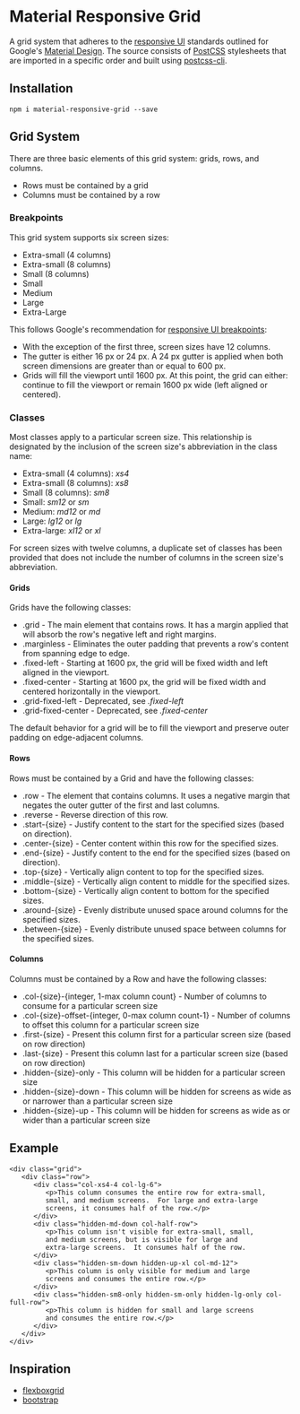 # Material Responsive Grid #

A grid system that adheres to the [responsive UI](https://material.io/guidelines/layout/responsive-ui.html) standards outlined for Google's [Material Design](https://material.io).  The source consists of [PostCSS](http://postcss.org/) stylesheets that are imported in a specific order and built using [postcss-cli](https://github.com/postcss/postcss-cli).

## Installation ##

```
npm i material-responsive-grid --save
```

## Grid System ##

There are three basic elements of this grid system: grids, rows, and columns.  

 - Rows must be contained by a grid
 - Columns must be contained by a row


### Breakpoints ###

This grid system supports six screen sizes:

- Extra-small (4 columns)
- Extra-small (8 columns)
- Small (8 columns)
- Small
- Medium
- Large
- Extra-Large

This follows Google's recommendation for [responsive UI breakpoints](https://material.io/guidelines/layout/responsive-ui.html#responsive-ui-breakpoints):

- With the exception of the first three, screen sizes have 12 columns.
- The gutter is either 16 px or 24 px.  A 24 px gutter is applied when both screen dimensions are greater than or equal to 600 px.
- Grids will fill the viewport until 1600 px.  At this point, the grid can either: continue to fill the viewport or remain 1600 px wide (left aligned or centered).

### Classes ###

Most classes apply to a particular screen size.  This relationship is designated by the inclusion of the screen size's abbreviation in the class name:

- Extra-small (4 columns): *xs4*
- Extra-small (8 columns): *xs8*
- Small (8 columns): *sm8*
- Small: *sm12* or *sm*
- Medium: *md12* or *md*
- Large: *lg12* or *lg*
- Extra-large: *xl12* or *xl*

For screen sizes with twelve columns, a duplicate set of classes has been provided that does not include the number of columns in the screen size's abbreviation.

#### Grids ####

Grids have the following classes:

 - .grid - The main element that contains rows.  It has a margin applied that will absorb the row's negative left and right margins.
 - .marginless - Eliminates the outer padding that prevents a row's content from spanning edge to edge.
 - .fixed-left - Starting at 1600 px, the grid will be fixed width and left aligned in the viewport.
 - .fixed-center - Starting at 1600 px, the grid will be fixed width and centered horizontally in the viewport.
 - .grid-fixed-left - Deprecated, see *.fixed-left*
 - .grid-fixed-center - Deprecated, see *.fixed-center*
 
The default behavior for a grid will be to fill the viewport and preserve outer padding on edge-adjacent columns.

#### Rows ####

Rows must be contained by a Grid and have the following classes:

 - .row - The element that contains columns.  It uses a negative margin that negates the outer gutter of the first and last columns.
 - .reverse - Reverse direction of this row.
 - .start-{size} - Justify content to the start for the specified sizes (based on direction).
 - .center-{size} - Center content within this row for the specified sizes.
 - .end-{size} - Justify content to the end for the specified sizes (based on direction).
 - .top-{size} - Vertically align content to top for the specified sizes.
 - .middle-{size} - Vertically align content to middle for the specified sizes.
 - .bottom-{size} - Vertically align content to bottom for the specified sizes.
 - .around-{size} - Evenly distribute unused space around columns for the specified sizes.
 - .between-{size} - Evenly distribute unused space between columns for the specified sizes.

#### Columns ####

Columns must be contained by a Row and have the following classes:

 - .col-{size}-{integer, 1-max column count} - Number of columns to consume for a particular screen size
 - .col-{size}-offset-{integer, 0-max column count-1} - Number of columns to offset this column for a particular screen size
 - .first-{size} - Present this column first for a particular screen size (based on row direction)
 - .last-{size} - Present this column last for a particular screen size (based on row direction)
 - .hidden-{size}-only - This column will be hidden for a particular screen size
 - .hidden-{size}-down - This column will be hidden for screens as wide as or narrower than a particular screen size
 - .hidden-{size}-up - This column will be hidden for screens as wide as or wider than a particular screen size

## Example ##

```
<div class="grid">
   <div class="row">
      <div class="col-xs4-4 col-lg-6">
         <p>This column consumes the entire row for extra-small,
         small, and medium screens.  For large and extra-large
         screens, it consumes half of the row.</p>
      </div>
      <div class="hidden-md-down col-half-row">
         <p>This column isn't visible for extra-small, small, 
         and medium screens, but is visible for large and 
         extra-large screens.  It consumes half of the row.
      </div>
      <div class="hidden-sm-down hidden-up-xl col-md-12">
         <p>This column is only visible for medium and large
         screens and consumes the entire row.</p>
      </div>
      <div class="hidden-sm8-only hidden-sm-only hidden-lg-only col-full-row">
         <p>This column is hidden for small and large screens
         and consumes the entire row.</p>
      </div>
   </div>
</div>
```

## Inspiration ##

- [flexboxgrid](https://github.com/kristoferjoseph/flexboxgrid)
- [bootstrap](https://github.com/twbs/bootstrap)
